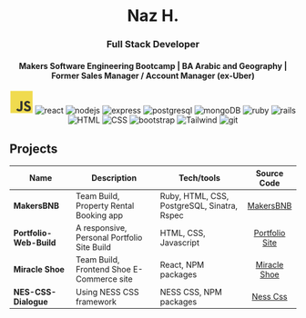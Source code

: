 <div align="center">
  <h1> Naz H.</h1>
  <h3> Full Stack Developer </h3>
    <h4> Makers Software Engineering Bootcamp | BA Arabic and Geography | Former Sales Manager / Account Manager (ex-Uber) </h4>
  
<img src="https://raw.githubusercontent.com/devicons/devicon/master/icons/javascript/javascript-original.svg" alt="javascript" width="40" height="40"/> 
<img src="https://cdn.jsdelivr.net/gh/devicons/devicon/icons/react/react-original-wordmark.svg" alt="react" width="40" height="40"/> 
<img src="https://cdn.jsdelivr.net/gh/devicons/devicon/icons/nodejs/nodejs-original-wordmark.svg" alt="nodejs" width="40" height="40"/> 
 <img src="https://cdn.jsdelivr.net/gh/devicons/devicon/icons/express/express-original-wordmark.svg" alt="express" width="40" height="40"/>

<img src="https://cdn.jsdelivr.net/gh/devicons/devicon/icons/postgresql/postgresql-original-wordmark.svg" alt="postgresql" width="40" height="40"/>  
<img src="https://cdn.jsdelivr.net/gh/devicons/devicon/icons/mongodb/mongodb-original-wordmark.svg" alt="mongoDB" width="40" height="40"/> 

<img src="https://cdn.jsdelivr.net/gh/devicons/devicon/icons/ruby/ruby-original-wordmark.svg" alt="ruby" width="40" height="40"/> 
<img src="https://cdn.jsdelivr.net/gh/devicons/devicon/icons/rails/rails-plain-wordmark.svg" alt="rails" width="40" height="40"/> 
<br>

<img src="https://cdn.jsdelivr.net/gh/devicons/devicon/icons/html5/html5-plain-wordmark.svg" alt="HTML" width="40" height="40"/> 
<img src="https://cdn.jsdelivr.net/gh/devicons/devicon/icons/css3/css3-plain-wordmark.svg" alt="CSS" width="40" height="40"/> 
<img src="https://cdn.jsdelivr.net/gh/devicons/devicon/icons/bootstrap/bootstrap-original-wordmark.svg" alt="bootstrap" width="40" height="40"/> 
<img src="https://cdn.jsdelivr.net/gh/devicons/devicon/icons/tailwindcss/tailwindcss-original-wordmark.svg" alt="Tailwind" width="40" height="40"/> 
<img src="https://cdn.jsdelivr.net/gh/devicons/devicon/icons/git/git-original-wordmark.svg" alt="git" width="40" height="40"/>  

</div>

## Projects

| Name                         | Description       | Tech/tools        | Source Code |
| ---------------------------- | ----------------- | ----------------- | :---------: |
| **MakersBNB** | Team Build, Property Rental Booking app   | Ruby, HTML, CSS, PostgreSQL, Sinatra, Rspec | [MakersBNB](https://github.com/nazhudha/MakersBNB) |
| **Portfolio-Web-Build**         |  A responsive, Personal Portfolio Site Build   |  HTML, CSS, Javascript   |  [Portfolio Site](https://github.com/nazhudha/Portfolio-Web-Build)  |
| **Miracle Shoe** | Team Build, Frontend Shoe E-Commerce site   | React, NPM packages | [Miracle Shoe](https://github.com/nazhudha/miracle-shoes-ecommerce) |
| **NES-CSS-Dialogue**          | Using NESS CSS framework   |  NESS CSS, NPM packages   |  [Ness Css ](https://github.com/nazhudha/css---NES-CSS-Dialogue)  |